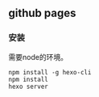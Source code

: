 ## github pages 

### 安装

需要node的环境。

```shell
npm install -g hexo-cli
npm install 
hexo server	
```

